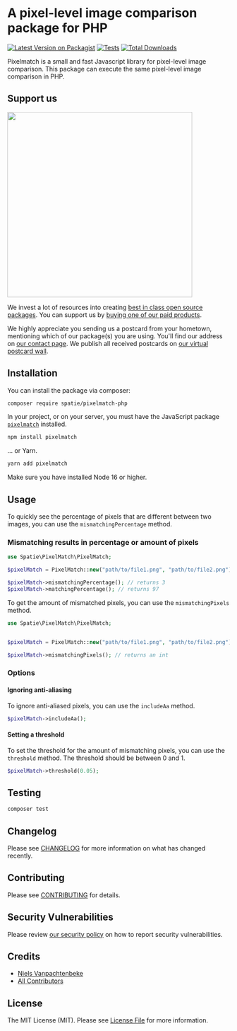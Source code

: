 # A pixel-level image comparison package for PHP

[![Latest Version on Packagist](https://img.shields.io/packagist/v/spatie/pixelmatch-php.svg?style=flat-square)](https://packagist.org/packages/spatie/pixelmatch-php)
[![Tests](https://img.shields.io/github/actions/workflow/status/spatie/pixelmatch-php/run-tests.yml?branch=main&label=tests&style=flat-square)](https://github.com/spatie/pixelmatch-php/actions/workflows/run-tests.yml)
[![Total Downloads](https://img.shields.io/packagist/dt/spatie/pixelmatch-php.svg?style=flat-square)](https://packagist.org/packages/spatie/pixelmatch-php)

Pixelmatch is a small and fast Javascript library for pixel-level image comparison.
This package can execute the same pixel-level image comparison in PHP.

## Support us

[<img src="https://github-ads.s3.eu-central-1.amazonaws.com/pixelmatch-php.jpg?t=1" width="419px" />](https://spatie.be/github-ad-click/pixelmatch-php)

We invest a lot of resources into creating [best in class open source packages](https://spatie.be/open-source). You can support us by [buying one of our paid products](https://spatie.be/open-source/support-us).

We highly appreciate you sending us a postcard from your hometown, mentioning which of our package(s) you are using. You'll find our address on [our contact page](https://spatie.be/about-us). We publish all received postcards on [our virtual postcard wall](https://spatie.be/open-source/postcards).

## Installation

You can install the package via composer:

```bash
composer require spatie/pixelmatch-php
```

In your project, or on your server, you must have the JavaScript package [`pixelmatch`](https://github.com/mapbox/pixelmatch) installed.

```bash
npm install pixelmatch
```

... or Yarn.

```bash
yarn add pixelmatch
```

Make sure you have installed Node 16 or higher.

## Usage

To quickly see the percentage of pixels that are different between two images, you can use the `mismatchingPercentage` method.

### Mismatching results in percentage or amount of pixels

```php
use Spatie\PixelMatch\PixelMatch;

$pixelMatch = PixelMatch::new("path/to/file1.png", "path/to/file2.png");

$pixelMatch->mismatchingPercentage(); // returns 3
$pixelMatch->matchingPercentage(); // returns 97
```

To get the amount of mismatched pixels, you can use the `mismatchingPixels` method.

```php
use Spatie\PixelMatch\PixelMatch;


$pixelMatch = PixelMatch::new("path/to/file1.png", "path/to/file2.png");

$pixelMatch->mismatchingPixels(); // returns an int
```

### Options

#### Ignoring anti-aliasing

To ignore anti-aliased pixels, you can use the `includeAa` method.

```php
$pixelMatch->includeAa();
```

#### Setting a threshold

To set the threshold for the amount of mismatching pixels, you can use the `threshold` method.
The threshold should be between 0 and 1.

```php
$pixelMatch->threshold(0.05);
```

## Testing

```bash
composer test
```

## Changelog

Please see [CHANGELOG](CHANGELOG.md) for more information on what has changed recently.

## Contributing

Please see [CONTRIBUTING](https://github.com/spatie/.github/blob/main/CONTRIBUTING.md) for details.

## Security Vulnerabilities

Please review [our security policy](../../security/policy) on how to report security vulnerabilities.

## Credits

- [Niels Vanpachtenbeke](https://github.com/nielsvanpach)
- [All Contributors](../../contributors)

## License

The MIT License (MIT). Please see [License File](LICENSE.md) for more information.
